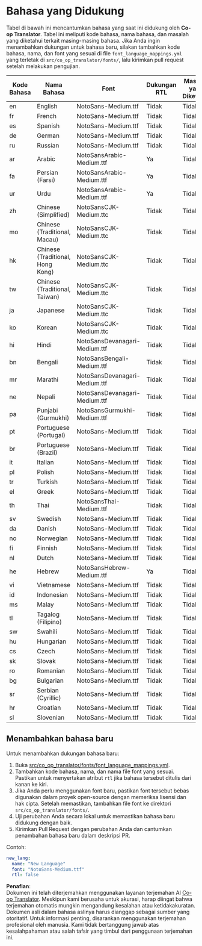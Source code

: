 <!--
CO_OP_TRANSLATOR_METADATA:
{
  "original_hash": "ba33aa8d5da0d3dd14322b77fcb63deb",
  "translation_date": "2025-05-06T17:49:02+00:00",
  "source_file": "getting_started/supported-languages.md",
  "language_code": "id"
}
-->
# Bahasa yang Didukung

Tabel di bawah ini mencantumkan bahasa yang saat ini didukung oleh **Co-op Translator**. Tabel ini meliputi kode bahasa, nama bahasa, dan masalah yang diketahui terkait masing-masing bahasa. Jika Anda ingin menambahkan dukungan untuk bahasa baru, silakan tambahkan kode bahasa, nama, dan font yang sesuai di file `font_language_mappings.yml` yang terletak di `src/co_op_translator/fonts/`, lalu kirimkan pull request setelah melakukan pengujian.

| Kode Bahasa | Nama Bahasa          | Font                              | Dukungan RTL | Masalah yang Diketahui |
|-------------|----------------------|-----------------------------------|--------------|------------------------|
| en          | English              | NotoSans-Medium.ttf               | Tidak        | Tidak                  |
| fr          | French               | NotoSans-Medium.ttf               | Tidak        | Tidak                  |
| es          | Spanish              | NotoSans-Medium.ttf               | Tidak        | Tidak                  |
| de          | German               | NotoSans-Medium.ttf               | Tidak        | Tidak                  |
| ru          | Russian              | NotoSans-Medium.ttf               | Tidak        | Tidak                  |
| ar          | Arabic               | NotoSansArabic-Medium.ttf         | Ya           | Tidak                  |
| fa          | Persian (Farsi)      | NotoSansArabic-Medium.ttf         | Ya           | Tidak                  |
| ur          | Urdu                 | NotoSansArabic-Medium.ttf         | Ya           | Tidak                  |
| zh          | Chinese (Simplified) | NotoSansCJK-Medium.ttc            | Tidak        | Tidak                  |
| mo          | Chinese (Traditional, Macau) | NotoSansCJK-Medium.ttc    | Tidak        | Tidak                  |
| hk          | Chinese (Traditional, Hong Kong) | NotoSansCJK-Medium.ttc| Tidak        | Tidak                  |
| tw          | Chinese (Traditional, Taiwan) | NotoSansCJK-Medium.ttc   | Tidak        | Tidak                  |
| ja          | Japanese             | NotoSansCJK-Medium.ttc            | Tidak        | Tidak                  |
| ko          | Korean               | NotoSansCJK-Medium.ttc            | Tidak        | Tidak                  |
| hi          | Hindi                | NotoSansDevanagari-Medium.ttf     | Tidak        | Tidak                  |
| bn          | Bengali              | NotoSansBengali-Medium.ttf        | Tidak        | Tidak                  |
| mr          | Marathi              | NotoSansDevanagari-Medium.ttf     | Tidak        | Tidak                  |
| ne          | Nepali               | NotoSansDevanagari-Medium.ttf     | Tidak        | Tidak                  |
| pa          | Punjabi (Gurmukhi)   | NotoSansGurmukhi-Medium.ttf       | Tidak        | Tidak                  |
| pt          | Portuguese (Portugal)| NotoSans-Medium.ttf               | Tidak        | Tidak                  |
| br          | Portuguese (Brazil)  | NotoSans-Medium.ttf               | Tidak        | Tidak                  |
| it          | Italian              | NotoSans-Medium.ttf               | Tidak        | Tidak                  |
| pl          | Polish               | NotoSans-Medium.ttf               | Tidak        | Tidak                  |
| tr          | Turkish              | NotoSans-Medium.ttf               | Tidak        | Tidak                  |
| el          | Greek                | NotoSans-Medium.ttf               | Tidak        | Tidak                  |
| th          | Thai                 | NotoSansThai-Medium.ttf           | Tidak        | Tidak                  |
| sv          | Swedish              | NotoSans-Medium.ttf               | Tidak        | Tidak                  |
| da          | Danish               | NotoSans-Medium.ttf               | Tidak        | Tidak                  |
| no          | Norwegian            | NotoSans-Medium.ttf               | Tidak        | Tidak                  |
| fi          | Finnish              | NotoSans-Medium.ttf               | Tidak        | Tidak                  |
| nl          | Dutch                | NotoSans-Medium.ttf               | Tidak        | Tidak                  |
| he          | Hebrew               | NotoSansHebrew-Medium.ttf         | Ya           | Tidak                  |
| vi          | Vietnamese           | NotoSans-Medium.ttf               | Tidak        | Tidak                  |
| id          | Indonesian           | NotoSans-Medium.ttf               | Tidak        | Tidak                  |
| ms          | Malay                | NotoSans-Medium.ttf               | Tidak        | Tidak                  |
| tl          | Tagalog (Filipino)   | NotoSans-Medium.ttf               | Tidak        | Tidak                  |
| sw          | Swahili              | NotoSans-Medium.ttf               | Tidak        | Tidak                  |
| hu          | Hungarian            | NotoSans-Medium.ttf               | Tidak        | Tidak                  |
| cs          | Czech                | NotoSans-Medium.ttf               | Tidak        | Tidak                  |
| sk          | Slovak               | NotoSans-Medium.ttf               | Tidak        | Tidak                  |
| ro          | Romanian             | NotoSans-Medium.ttf               | Tidak        | Tidak                  |
| bg          | Bulgarian            | NotoSans-Medium.ttf               | Tidak        | Tidak                  |
| sr          | Serbian (Cyrillic)   | NotoSans-Medium.ttf               | Tidak        | Tidak                  |
| hr          | Croatian             | NotoSans-Medium.ttf               | Tidak        | Tidak                  |
| sl          | Slovenian            | NotoSans-Medium.ttf               | Tidak        | Tidak                  |

## Menambahkan bahasa baru

Untuk menambahkan dukungan bahasa baru:

1. Buka [src/co_op_translator/fonts/font_language_mappings.yml](https://github.com/Azure/co-op-translator/blob/main/src/co_op_translator/fonts/font_language_mappings.yml).
2. Tambahkan kode bahasa, nama, dan nama file font yang sesuai. Pastikan untuk menyertakan atribut `rtl` jika bahasa tersebut ditulis dari kanan ke kiri.
3. Jika Anda perlu menggunakan font baru, pastikan font tersebut bebas digunakan dalam proyek open-source dengan memeriksa lisensi dan hak cipta. Setelah memastikan, tambahkan file font ke direktori `src/co_op_translator/fonts/`.
4. Uji perubahan Anda secara lokal untuk memastikan bahasa baru didukung dengan baik.
5. Kirimkan Pull Request dengan perubahan Anda dan cantumkan penambahan bahasa baru dalam deskripsi PR.

Contoh:

```yaml
new_lang:
  name: "New Language"
  font: "NotoSans-Medium.ttf"
  rtl: false
```

**Penafian**:  
Dokumen ini telah diterjemahkan menggunakan layanan terjemahan AI [Co-op Translator](https://github.com/Azure/co-op-translator). Meskipun kami berusaha untuk akurasi, harap diingat bahwa terjemahan otomatis mungkin mengandung kesalahan atau ketidakakuratan. Dokumen asli dalam bahasa aslinya harus dianggap sebagai sumber yang otoritatif. Untuk informasi penting, disarankan menggunakan terjemahan profesional oleh manusia. Kami tidak bertanggung jawab atas kesalahpahaman atau salah tafsir yang timbul dari penggunaan terjemahan ini.